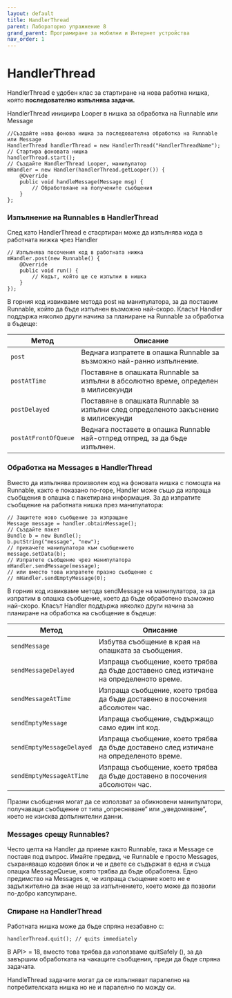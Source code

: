 ```yaml
---
layout: default
title: HandlerThread
parent: Лабораторно упражнение 8
grand_parent: Програмиране за мобилни и Интернет устройства
nav_order: 1
---
```


# HandlerThread

HandlerThread  е удобен клас за стартиране на нова работна нишка, която **последователно изпълнява задачи.**&#x20;

HandlerThread инициира Looper в нишка за обработка на Runnable или Message

```
//Създайте нова фонова нишка за последователна обработка на Runnable или Message
HandlerThread handlerThread = new HandlerThread("HandlerThreadName");
// Стартира фоновата нишка 
handlerThread.start();
// Създайте HandlerThread Looper, манипулатор
mHandler = new Handler(handlerThread.getLooper()) {
    @Override
    public void handleMessage(Message msg) {
        // Обработвяане на получените съобщения
    }
};
```

### Изпълнение на Runnables в HandlerThread

След като HandlerThread  е стасртиран може да изпълнява кода в работната нижка чрез Handler

```
// Изпълнява посочения код в работната нижка
mHandler.post(new Runnable() {
    @Override
    public void run() {
        // Кодът, който ще се изпълни в нишка
    }
});
```

В горния код извикваме метода post на манипулатора, за да поставим Runnable, който да бъде изпълнен възможно най-скоро. Класът Handler поддържа няколко други начина за планиране на Runnable за обработка в бъдеще:

| Метод                | Описание                                                                            |
| -------------------- | ----------------------------------------------------------------------------------- |
| `post`               | Веднага изпратете в опашка Runnable за възможно най-ранно изпълнение.               |
| `postAtTime`         | Поставяне в опашката Runnable за изпълни в абсолютно време, определен в милисекунди |
| `postDelayed`        | Поставяне в опашката Runnable за изпълни след определеното закъснение в милисекунди |
| `postAtFrontOfQueue` | Веднага поставете в опашка Runnable най-отпред отпред, за да бъде изпълнен.         |

### Обработка на Messages в HandlerThread

Вместо да изпълнява произволен код на фоновата нишка с помощта на Runnable, както е показано по-горе, Handler може също да изпраща съобщения в опашка с пакетирана информация. За да изпратите съобщение на работната нишка през манипулатора:

```
// Защитете ново съобщение за изпращане 
Message message = handler.obtainMessage();
// Създайте пакет
Bundle b = new Bundle();
b.putString("message", "new");
// прикачете манипулатора към съобщението 
message.setData(b);
// Изпратете съобщение чрез манипулатора 
mHandler.sendMessage(message);
// или вместо това изпратете празно съобщение с
// mHandler.sendEmptyMessage(0);
```

В горния код извикваме метода sendMessage на манипулатора, за да изпратим в опашка съобщение, което да бъде обработено възможно най-скоро. Класът Handler поддържа няколко други начина за планиране на обработка на съобщение в бъдеще:

| Метод                     | Описание                                                                               |
| ------------------------- | -------------------------------------------------------------------------------------- |
| `sendMessage`             | Избутва съобщение в края на опашката за съобщения.                                     |
| `sendMessageDelayed`      | Изпраща съобщение, което трябва да бъде доставено след изтичане на определеното време. |
| `sendMessageAtTime`       | Изпраща съобщение, което трябва да бъде доставено в посочения абсолютен час.           |
| `sendEmptyMessage`        | Изпраща съобщение, съдържащо само един int код.                                        |
| `sendEmptyMessageDelayed` | Изпраща съобщение, което трябва да бъде доставено след изтичане на определеното време. |
| `sendEmptyMessageAtTime`  | Изпраща съобщение, което трябва да бъде доставено в посочения абсолютен час.           |

Празни съобщения могат да се използват за обикновени манипулатори, получаващи съобщение от типа „опресняване“ или „уведомяване“, което не изисква допълнителни данни.

### Messages срещу Runnables?&#x20;

Често целта на Handler да приеме както Runnable, така и Message се поставя под въпрос. Имайте предвид, че Runnable е просто Messages, съхраняващо кодовия блок и че и двете се съдържат в една и съща опащка MessageQueue, която трябва да бъде обработена. Едно предимство на Messages е, че изпраща съощение което не е задължително да знае нещо за изпълнението, което може да позволи по-добро капсулиране.

### Спиране на **HandlerThread**

Работната нишка може да бъде спряна незабавно с:

```
handlerThread.quit(); // quits immediately
```

В API> = 18, вместо това трябва да използваме quitSafely (), за да завършим обработката на чакащите съобщения, преди да бъде спряна задачата.

HandleThread задачите могат да се изпълняват паралелно на потребителската нишка но не и паралелно по можду си.

